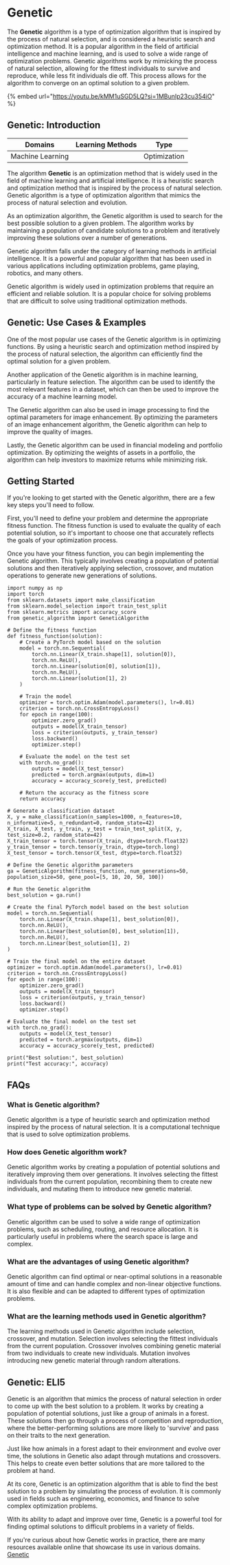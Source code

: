 # Genetic

The **Genetic** algorithm is a type of optimization algorithm that is inspired by the process of natural selection, and is considered a heuristic search and optimization method. It is a popular algorithm in the field of artificial intelligence and machine learning, and is used to solve a wide range of optimization problems. Genetic algorithms work by mimicking the process of natural selection, allowing for the fittest individuals to survive and reproduce, while less fit individuals die off. This process allows for the algorithm to converge on an optimal solution to a given problem.

{% embed url="https://youtu.be/kMM1uSGD5LQ?si=1MBunIp23cu354iO" %}

## Genetic: Introduction

| Domains          | Learning Methods | Type         |
| ---------------- | ---------------- | ------------ |
| Machine Learning |                  | Optimization |

The algorithm **Genetic** is an optimization method that is widely used in the field of machine learning and artificial intelligence. It is a heuristic search and optimization method that is inspired by the process of natural selection. Genetic algorithm is a type of optimization algorithm that mimics the process of natural selection and evolution.

As an optimization algorithm, the Genetic algorithm is used to search for the best possible solution to a given problem. The algorithm works by maintaining a population of candidate solutions to a problem and iteratively improving these solutions over a number of generations.

Genetic algorithm falls under the category of learning methods in artificial intelligence. It is a powerful and popular algorithm that has been used in various applications including optimization problems, game playing, robotics, and many others.

Genetic algorithm is widely used in optimization problems that require an efficient and reliable solution. It is a popular choice for solving problems that are difficult to solve using traditional optimization methods.

## Genetic: Use Cases & Examples

One of the most popular use cases of the Genetic algorithm is in optimizing functions. By using a heuristic search and optimization method inspired by the process of natural selection, the algorithm can efficiently find the optimal solution for a given problem.

Another application of the Genetic algorithm is in machine learning, particularly in feature selection. The algorithm can be used to identify the most relevant features in a dataset, which can then be used to improve the accuracy of a machine learning model.

The Genetic algorithm can also be used in image processing to find the optimal parameters for image enhancement. By optimizing the parameters of an image enhancement algorithm, the Genetic algorithm can help to improve the quality of images.

Lastly, the Genetic algorithm can be used in financial modeling and portfolio optimization. By optimizing the weights of assets in a portfolio, the algorithm can help investors to maximize returns while minimizing risk.

## Getting Started

If you're looking to get started with the Genetic algorithm, there are a few key steps you'll need to follow.

First, you'll need to define your problem and determine the appropriate fitness function. The fitness function is used to evaluate the quality of each potential solution, so it's important to choose one that accurately reflects the goals of your optimization process.

Once you have your fitness function, you can begin implementing the Genetic algorithm. This typically involves creating a population of potential solutions and then iteratively applying selection, crossover, and mutation operations to generate new generations of solutions.

```
import numpy as np
import torch
from sklearn.datasets import make_classification
from sklearn.model_selection import train_test_split
from sklearn.metrics import accuracy_score
from genetic_algorithm import GeneticAlgorithm

# Define the fitness function
def fitness_function(solution):
    # Create a PyTorch model based on the solution
    model = torch.nn.Sequential(
        torch.nn.Linear(X_train.shape[1], solution[0]),
        torch.nn.ReLU(),
        torch.nn.Linear(solution[0], solution[1]),
        torch.nn.ReLU(),
        torch.nn.Linear(solution[1], 2)
    )

    # Train the model
    optimizer = torch.optim.Adam(model.parameters(), lr=0.01)
    criterion = torch.nn.CrossEntropyLoss()
    for epoch in range(100):
        optimizer.zero_grad()
        outputs = model(X_train_tensor)
        loss = criterion(outputs, y_train_tensor)
        loss.backward()
        optimizer.step()

    # Evaluate the model on the test set
    with torch.no_grad():
        outputs = model(X_test_tensor)
        predicted = torch.argmax(outputs, dim=1)
        accuracy = accuracy_score(y_test, predicted)

    # Return the accuracy as the fitness score
    return accuracy

# Generate a classification dataset
X, y = make_classification(n_samples=1000, n_features=10, n_informative=5, n_redundant=0, random_state=42)
X_train, X_test, y_train, y_test = train_test_split(X, y, test_size=0.2, random_state=42)
X_train_tensor = torch.tensor(X_train, dtype=torch.float32)
y_train_tensor = torch.tensor(y_train, dtype=torch.long)
X_test_tensor = torch.tensor(X_test, dtype=torch.float32)

# Define the Genetic algorithm parameters
ga = GeneticAlgorithm(fitness_function, num_generations=50, population_size=50, gene_pool=[5, 10, 20, 50, 100])

# Run the Genetic algorithm
best_solution = ga.run()

# Create the final PyTorch model based on the best solution
model = torch.nn.Sequential(
    torch.nn.Linear(X_train.shape[1], best_solution[0]),
    torch.nn.ReLU(),
    torch.nn.Linear(best_solution[0], best_solution[1]),
    torch.nn.ReLU(),
    torch.nn.Linear(best_solution[1], 2)
)

# Train the final model on the entire dataset
optimizer = torch.optim.Adam(model.parameters(), lr=0.01)
criterion = torch.nn.CrossEntropyLoss()
for epoch in range(100):
    optimizer.zero_grad()
    outputs = model(X_train_tensor)
    loss = criterion(outputs, y_train_tensor)
    loss.backward()
    optimizer.step()

# Evaluate the final model on the test set
with torch.no_grad():
    outputs = model(X_test_tensor)
    predicted = torch.argmax(outputs, dim=1)
    accuracy = accuracy_score(y_test, predicted)

print("Best solution:", best_solution)
print("Test accuracy:", accuracy)

```

## FAQs

### What is Genetic algorithm?

Genetic algorithm is a type of heuristic search and optimization method inspired by the process of natural selection. It is a computational technique that is used to solve optimization problems.

### How does Genetic algorithm work?

Genetic algorithm works by creating a population of potential solutions and iteratively improving them over generations. It involves selecting the fittest individuals from the current population, recombining them to create new individuals, and mutating them to introduce new genetic material.

### What type of problems can be solved by Genetic algorithm?

Genetic algorithm can be used to solve a wide range of optimization problems, such as scheduling, routing, and resource allocation. It is particularly useful in problems where the search space is large and complex.

### What are the advantages of using Genetic algorithm?

Genetic algorithm can find optimal or near-optimal solutions in a reasonable amount of time and can handle complex and non-linear objective functions. It is also flexible and can be adapted to different types of optimization problems.

### What are the learning methods used in Genetic algorithm?

The learning methods used in Genetic algorithm include selection, crossover, and mutation. Selection involves selecting the fittest individuals from the current population. Crossover involves combining genetic material from two individuals to create new individuals. Mutation involves introducing new genetic material through random alterations.

## Genetic: ELI5

Genetic is an algorithm that mimics the process of natural selection in order to come up with the best solution to a problem. It works by creating a population of potential solutions, just like a group of animals in a forest. These solutions then go through a process of competition and reproduction, where the better-performing solutions are more likely to 'survive' and pass on their traits to the next generation.

Just like how animals in a forest adapt to their environment and evolve over time, the solutions in Genetic also adapt through mutations and crossovers. This helps to create even better solutions that are more tailored to the problem at hand.

At its core, Genetic is an optimization algorithm that is able to find the best solution to a problem by simulating the process of evolution. It is commonly used in fields such as engineering, economics, and finance to solve complex optimization problems.

With its ability to adapt and improve over time, Genetic is a powerful tool for finding optimal solutions to difficult problems in a variety of fields.

If you're curious about how Genetic works in practice, there are many resources available online that showcase its use in various domains. [Genetic](https://serp.ai/genetic/)
